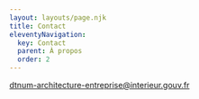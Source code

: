 ```yaml
---
layout: layouts/page.njk
title: Contact
eleventyNavigation:
  key: Contact
  parent: À propos
  order: 2
---
```


<dtnum-architecture-entreprise@interieur.gouv.fr>
